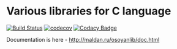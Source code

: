 Various libraries for C language 
==================================

[![Build Status](https://travis-ci.org/maldan/osoyanlib.svg?branch=master)](https://travis-ci.org/maldan/osoyanlib)
[![codecov](https://codecov.io/gh/maldan/osoyanlib/branch/master/graph/badge.svg)](https://codecov.io/gh/maldan/osoyanlib)
[![Codacy Badge](https://api.codacy.com/project/badge/Grade/6154b1aed50c4ecebfb8ddbfe1f2827d)](https://www.codacy.com/manual/maldan/osoyanlib?utm_source=github.com&amp;utm_medium=referral&amp;utm_content=maldan/osoyanlib&amp;utm_campaign=Badge_Grade)

Documentation is here - http://maldan.ru/osoyanlib/doc.html
